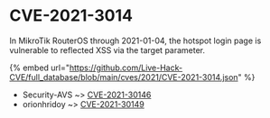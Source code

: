 # CVE-2021-3014

In MikroTik RouterOS through 2021-01-04, the hotspot login page is vulnerable to reflected XSS via the target parameter.

{% embed url="https://github.com/Live-Hack-CVE/full_database/blob/main/cves/2021/CVE-2021-3014.json" %}


* Security-AVS ~> [CVE-2021-30146](https://www.alice-snow.ru/2021/database/cve-2021-3014/cve-2021-30146-security-avs)
* orionhridoy ~> [CVE-2021-30149](https://www.alice-snow.ru/2021/database/cve-2021-3014/cve-2021-30149-orionhridoy)